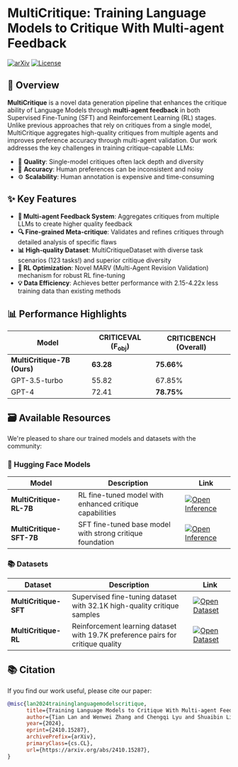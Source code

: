 # MultiCritique: Training Language Models to Critique With Multi-agent Feedback

[![arXiv](https://img.shields.io/badge/arXiv-2410.15287-b31b1b.svg)](https://arxiv.org/abs/2410.15287)
[![License](https://img.shields.io/badge/License-Apache_2.0-blue.svg)](https://opensource.org/licenses/Apache-2.0)

## 📖 Overview

**MultiCritique** is a novel data generation pipeline that enhances the critique ability of Language Models through **multi-agent feedback** in both Supervised Fine-Tuning (SFT) and Reinforcement Learning (RL) stages. 
Unlike previous approaches that rely on critiques from a single model, MultiCritique aggregates high-quality critiques from multiple agents and improves preference accuracy through multi-agent validation.
Our work addresses the key challenges in training critique-capable LLMs:
- 🧠 **Quality**: Single-model critiques often lack depth and diversity
- 🎯 **Accuracy**: Human preferences can be inconsistent and noisy
- ⚙️ **Scalability**: Human annotation is expensive and time-consuming

## ✨ Key Features

- **🤖 Multi-agent Feedback System**: Aggregates critiques from multiple LLMs to create higher quality feedback
- **🔍 Fine-grained Meta-critique**: Validates and refines critiques through detailed analysis of specific flaws
- **📊 High-quality Dataset**: MultiCritiqueDataset with diverse task scenarios (123 tasks!) and superior critique diversity
- **🚀 RL Optimization**: Novel MARV (Multi-Agent Revision Validation) mechanism for robust RL fine-tuning
- **💡 Data Efficiency**: Achieves better performance with 2.15-4.22x less training data than existing methods

## 📊 Performance Highlights

| Model | CRITICEVAL (F<sub>obj</sub>) | CRITICBENCH (Overall) |
|-------|-----------------------------|------------------------|
| **MultiCritique-7B (Ours)** | **63.28** | **75.66%** |
| GPT-3.5-turbo | 55.82 | 67.85% |
| GPT-4 | 72.41 | **78.75%** |

## 🗃️ Available Resources

We're pleased to share our trained models and datasets with the community:

### 🤗 Hugging Face Models

| Model | Description | Link |
|-------|-------------|------|
| **MultiCritique-RL-7B** | RL fine-tuned model with enhanced critique capabilities | [![Open Inference](https://img.shields.io/badge/%F0%9F%A4%97%20Model-DataHammer%2FMultiCritique--RL--7B-black?logo=huggingface)](https://huggingface.co/DataHammer/MultiCritique-RL-7B) |
| **MultiCritique-SFT-7B** | SFT fine-tuned base model with strong critique foundation | [![Open Inference](https://img.shields.io/badge/%F0%9F%A4%97%20Model-DataHammer%2FMultiCritique--SFT--7B-black?logo=huggingface)](https://huggingface.co/DataHammer/MultiCritique-SFT-7B) |

### 📚 Datasets

| Dataset | Description | Link |
|---------|-------------|------|
| **MultiCritique-SFT** | Supervised fine-tuning dataset with 32.1K high-quality critique samples | [![Open Dataset](https://img.shields.io/badge/%F0%9F%A4%97%20Dataset-DataHammer%2FMultiCritique--SFT-black?logo=huggingface)](https://huggingface.co/datasets/DataHammer/MultiCritique-SFT) |
| **MultiCritique-RL** | Reinforcement learning dataset with 19.7K preference pairs for critique quality | [![Open Dataset](https://img.shields.io/badge/%F0%9F%A4%97%20Dataset-DataHammer%2FMultiCritique--RL-black?logo=huggingface)](https://huggingface.co/datasets/DataHammer/MultiCritique-RL) |

## 📚 Citation

If you find our work useful, please cite our paper:

```bibtex
@misc{lan2024traininglanguagemodelscritique,
      title={Training Language Models to Critique With Multi-agent Feedback}, 
      author={Tian Lan and Wenwei Zhang and Chengqi Lyu and Shuaibin Li and Chen Xu and Heyan Huang and Dahua Lin and Xian-Ling Mao and Kai Chen},
      year={2024},
      eprint={2410.15287},
      archivePrefix={arXiv},
      primaryClass={cs.CL},
      url={https://arxiv.org/abs/2410.15287}, 
}
```
